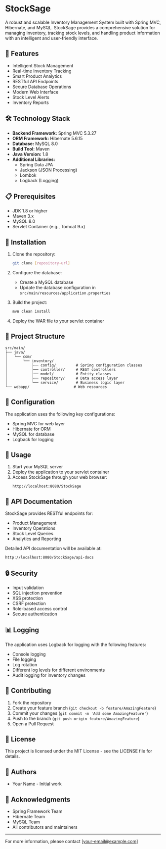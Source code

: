 # StockSage

A robust and scalable Inventory Management System built with Spring MVC, Hibernate, and MySQL. StockSage provides a comprehensive solution for managing inventory, tracking stock levels, and handling product information with an intelligent and user-friendly interface.

## 🚀 Features

- Intelligent Stock Management
- Real-time Inventory Tracking
- Smart Product Analytics
- RESTful API Endpoints
- Secure Database Operations
- Modern Web Interface
- Stock Level Alerts
- Inventory Reports

## 🛠️ Technology Stack

- **Backend Framework:** Spring MVC 5.3.27
- **ORM Framework:** Hibernate 5.6.15
- **Database:** MySQL 8.0
- **Build Tool:** Maven
- **Java Version:** 1.8
- **Additional Libraries:**
  - Spring Data JPA
  - Jackson (JSON Processing)
  - Lombok
  - Logback (Logging)

## 📋 Prerequisites

- JDK 1.8 or higher
- Maven 3.x
- MySQL 8.0
- Servlet Container (e.g., Tomcat 9.x)

## 🔧 Installation

1. Clone the repository:
   ```bash
   git clone [repository-url]
   ```

2. Configure the database:
   - Create a MySQL database
   - Update the database configuration in `src/main/resources/application.properties`

3. Build the project:
   ```bash
   mvn clean install
   ```

4. Deploy the WAR file to your servlet container

## 📁 Project Structure

```
src/main/
├── java/
│   └── com/
│       └── inventory/
│           ├── config/         # Spring configuration classes
│           ├── controller/     # REST controllers
│           ├── model/          # Entity classes
│           ├── repository/     # Data access layer
│           └── service/        # Business logic layer
└── webapp/                    # Web resources
```

## 🔑 Configuration

The application uses the following key configurations:

- Spring MVC for web layer
- Hibernate for ORM
- MySQL for database
- Logback for logging

## 🚀 Usage

1. Start your MySQL server
2. Deploy the application to your servlet container
3. Access StockSage through your web browser:
   ```
   http://localhost:8080/StockSage
   ```

## 📝 API Documentation

StockSage provides RESTful endpoints for:

- Product Management
- Inventory Operations
- Stock Level Queries
- Analytics and Reporting

Detailed API documentation will be available at:
```
http://localhost:8080/StockSage/api-docs
```

## 🔒 Security

- Input validation
- SQL injection prevention
- XSS protection
- CSRF protection
- Role-based access control
- Secure authentication

## 📊 Logging

The application uses Logback for logging with the following features:

- Console logging
- File logging
- Log rotation
- Different log levels for different environments
- Audit logging for inventory changes

## 🤝 Contributing

1. Fork the repository
2. Create your feature branch (`git checkout -b feature/AmazingFeature`)
3. Commit your changes (`git commit -m 'Add some AmazingFeature'`)
4. Push to the branch (`git push origin feature/AmazingFeature`)
5. Open a Pull Request

## 📄 License

This project is licensed under the MIT License - see the LICENSE file for details.

## 👥 Authors

- Your Name - Initial work

## 🙏 Acknowledgments

- Spring Framework Team
- Hibernate Team
- MySQL Team
- All contributors and maintainers

---

For more information, please contact [your-email@example.com] 
